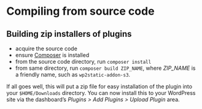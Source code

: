 # Compiling from source code

## Building zip installers of plugins

* acquire the source code
* ensure [Composer](https://getcomposer.org) is installed
* from the source code directory, run `composer install`
* from same directory, run `composer build ZIP_NAME`, where _ZIP_NAME_ is a friendly name, such as `wp2static-addon-s3`.

If all goes well, this will put a zip file for easy installation of the plugin into your `$HOME/Downloads` directory. You can now install this to your WordPress site via the dashboard’s _Plugins > Add Plugins > Upload Plugin_ area.
